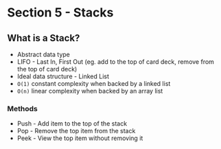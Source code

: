 # Section 5 - Stacks

## What is a Stack?

- Abstract data type
- LIFO - Last In, First Out (eg. add to the top of card deck, remove from the top of card deck)
- Ideal data structure - Linked List
- `O(1)` constant complexity when backed by a linked list
- `O(n)` linear complexity when backed by an array list

### Methods

- Push - Add item to the top of the stack
- Pop - Remove the top item from the stack
- Peek - View the top item without removing it
